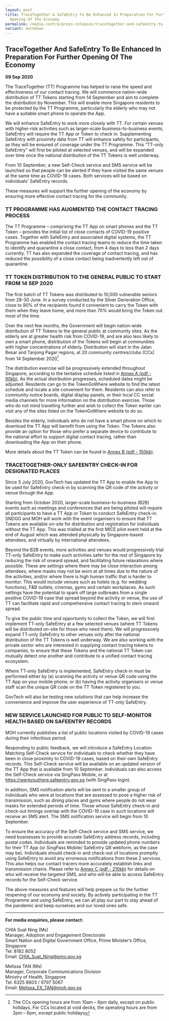 ```yaml
---
layout: post
title: TraceTogether & SafeEntry To Be Enhanced In Preparation For Further
  Opening Of The Economy
permalink: /media-centre/press-releases/tracetogether-and-safeentry-to-be-enhanced/
variant: markdown
---
```

## TraceTogether And SafeEntry To Be Enhanced In Preparation For Further Opening Of The Economy

**09 Sep 2020**

The TraceTogether (TT) Programme has helped to raise the speed and effectiveness of our contact tracing. We will commence nation-wide distribution of TT Tokens starting from 14 September and aim to complete the distribution by November. This will enable more Singapore residents to be protected by the TT Programme, particularly the elderly who may not have a suitable smart phone to operate the App.

We will enhance SafeEntry to work more closely with TT. For certain venues with higher-risk activities such as larger-scale business-to-business events, SafeEntry will require the TT App or Token to check in. Supplementing SafeEntry with proximity data from TT will enhance safety for participants, as they will be ensured of coverage under the TT Programme. This “TT-only SafeEntry” will first be piloted at selected venues, and will be expanded over time once the national distribution of the TT Tokens is well underway.

From 10 September, a new  Self-Check service and SMS service will be launched so that people can be alerted if they have visited the same venues at the same time as COVID-19 cases. Both services will be based on individuals’ SafeEntry records.

These measures will support the further opening of the economy by ensuring more effective contact tracing for the community.

### TT PROGRAMME HAS AUGMENTED THE CONTACT TRACING PROCESS

The TT Programme – comprising the TT App on smart phones and the TT Token – provides the initial list of close contacts of COVID-19 positive cases. Together with SafeEntry and associated digital systems, the TT Programme has enabled the contact tracing teams to reduce the time taken to identify and quarantine a close contact, from 4 days to less than 2 days currently. TT has also expanded the coverage of contact tracing, and has reduced the possibility of a close contact being inadvertently left out of quarantine.

### TT TOKEN DISTRIBUTION TO THE GENERAL PUBLIC TO START FROM 14 SEP 2020

The first batch of TT Tokens was distributed to 10,000 vulnerable seniors from 28-30 June. In a survey conducted by the Silver Generation Office, close to 90% of the recipients found it convenient to carry the Token with them when they leave home, and more than 70% would bring the Token out most of the time.

Over the next few months, the Government will begin nation-wide distribution of TT Tokens to the general public at community sites. As the elderly are at greater health risk from COVID-19, and are also less likely to own a smart phone, distribution of the Tokens will begin at communities with higher concentrations of elderly. Distribution will start in the Jalan Besar and Tanjong Pagar regions, at 20 community centres/clubs (CCs) from 14 September 2020[^1]

[^1]: The CCs opening hours are from 10am – 6pm daily, except on public holidays. For CCs located at void decks, the operating hours are from 2pm – 6pm, except public holidays

The distribution exercise will be progressively extended throughout Singapore, according to the tentative schedule listed in  [Annex A (pdf - 90kb)](/files/press-releases/2020/annex-a-090920.pdf).  As the actual distribution progresses, scheduled dates might be adjusted. Residents can go to the TokenGoWhere website to find the latest schedule and locate a site convenient for them. Residents can also refer to community notice boards, digital display panels, or their local CC social media channels for more information on the distribution exercise.  Those who do not mind travelling further and wish to collect the Token earlier can visit any of the sites listed on the TokenGoWhere website to do so.

Besides the elderly, individuals who do not have a smart phone on which to download the TT App will benefit from using the Token. The Tokens also provide an option for those who prefer a separate device to contribute to the national effort to support digital contact tracing, rather than downloading the App on their phone.

More details about the TT Token can be found in [Annex B (pdf - 150kb)](/files/press-releases/2020/annex-b-090920.pdf).

### TRACETOGETHER-ONLY SAFEENTRY CHECK-IN FOR DESIGNATED PLACES

Since 3 July 2020, GovTech has updated the TT App to enable the App to be used for SafeEntry check-in by scanning the QR code of the activity or venue through the App.

Starting from October 2020, larger-scale business-to-business (B2B) events such as meetings and conferences that are being piloted will require all participants to have a TT App or Token to conduct SafeEntry check-in. SNDGG and MOH will work with the event organisers to ensure that TT Tokens are available on-site for distribution and registration for individuals without the TT App. This was trialled at the first MICE pilot event held at the end of August which was attended physically by Singapore-based attendees, and virtually by international attendees.

Beyond the B2B events, more activities and venues would progressively trial TT-only SafeEntry to make such activities safer for the rest of Singapore by reducing the risk of onward spread, and facilitating future relaxations where possible. These are settings where there may be close interaction among attendees, where masks may not be worn at all times due to the nature of the activities, and/or where there is high human traffic that is harder to monitor. This would include venues such as hotels (e.g. for wedding functions), F&B outlets, cinemas, gyms and certain workplaces. As such settings have the potential to spark off large outbreaks from a single positive COVID-19 case that spread beyond the activity or venue, the use of TT can facilitate rapid and comprehensive contact tracing to stem onward spread.

To give the public time and opportunity to collect the Token, we will first implement TT-only SafeEntry at a few selected venues (where TT Tokens will be distributed on-site for those who need them). We will progressively expand TT-only SafeEntry to other venues only after the national distribution of the TT Tokens is well underway. We are also working with the private sector who are interested in supplying contact tracing tokens to companies, to ensure that these Tokens and the national TT Token can mutually detect one another and contribute to a unified contact tracing ecosystem.

Where TT-only SafeEntry is implemented, SafeEntry check-in must be performed either by (a) scanning the activity or venue QR code using the TT App on your mobile phone; or (b) having the activity organisers or venue staff scan the unique QR code on the TT Token registered to you.

GovTech will also be testing new solutions that can help increase the convenience and improve the user experience of TT-only SafeEntry.

### NEW SERVICE LAUNCHED FOR PUBLIC TO SELF-MONITOR HEALTH BASED ON SAFEENTRY RECORDS

MOH currently publishes a list of public locations visited by COVID-19 cases during their infectious period.

Responding to public feedback, we will introduce a SafeEntry Location Matching Self-Check service for individuals to check whether they have been in close proximity to COVID-19 cases, based on their own SafeEntry records. This Self-Check service will be available on an updated version of the TT App that is available from 10 September. Individuals can also access the Self-Check service via SingPass Mobile, or at https://wereyouthere.safeentry.gov.sg (with SingPass login).

In addition, SMS notification alerts will be sent to a smaller group of individuals who were at locations that are assessed to pose a higher risk of transmission, such as dining places and gyms where people do not wear masks for extended periods of time. Those whose SafeEntry check-in and check-out timings overlap with the COVID-19 case in such locations will receive an SMS alert. The SMS notification service will begin from 10 September.

To ensure the accuracy of the Self-Check service and SMS service, we need businesses to provide accurate SafeEntry address records, including postal codes. Individuals are reminded to provide updated phone numbers for their TT App (or SingPass Mobile/ SafeEntry QR webform, as the case may be). Individuals should check-in and check-out of locations promptly using SafeEntry to avoid any erroneous notifications from these 2 services. This also helps our contact tracers more accurately establish links and transmission chains. Please refer to [Annex C (pdf - 210kb)](/files/press-releases/2020/annex-c-090920.pdf) for details on who will receive the targeted SMS, and who will be able to access SafeEntry records for the Self-Check service.

The above measures and features will help prepare us for the further reopening of our economy and society. By actively participating in the TT Programme and using SafeEntry, we can all play our part to stay ahead of the pandemic and keep ourselves and our loved ones safe.

---

**For media enquiries, please contact:**  

CHIA Suat Ning (Ms)  
Manager, Adoption and Engagement Directorate  
Smart Nation and Digital Government Office, Prime Minister’s Office, Singapore  
Tel: 8182 8052  
Email: [CHIA_Suat_Ning@pmo.gov.sg](mailto:CHIA_Suat_Ning@pmo.gov.sg)

Melissa TAN (Ms)  
Manager, Corporate Communications Division  
Ministry of Health, Singapore  
Tel: 6325 8603 / 9797 5067  
Email: [Melissa_EX_TAN@moh.gov.sg](mailto:Melissa_EX_TAN@moh.gov.sg)
